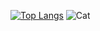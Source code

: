 [![Top Langs](https://github-readme-stats.vercel.app/api/top-langs/?username=jorazon&layout=compact&theme=synthwave&hide_border=true&include_all_commits=true&card_width=445&hide=dockerfile,batchfile,html,css,shell)](https://github.com/anuraghazra/github-readme-stats)
![Cat](https://cattherapy.neocities.org/cat.gif)  

<!--
[![willianrod's wakatime stats](https://github-readme-stats.vercel.app/api/wakatime?username=Jorazon&layout=compact&theme=synthwave&custom_title=WakaTime%207%20Days&hide_border=true)](https://github.com/anuraghazra/github-readme-stats))
>
